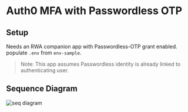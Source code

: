 # Auth0 MFA with Passwordless OTP

## Setup
Needs an RWA companion app with Passwordless-OTP grant enabled. populate `.env` from `env-sample`. 

> Note: This app assumes Passwordless identity is already linked to authenticating user.   

## Sequence Diagram
![seq diagram](https://www.websequencediagrams.com/files/render?link=aEA7dyqGTMh3sgAaluLmaQxkdHLuSgPx2VIClVNugqnsdc1I2R0JAYC5mgwEt7AN)
